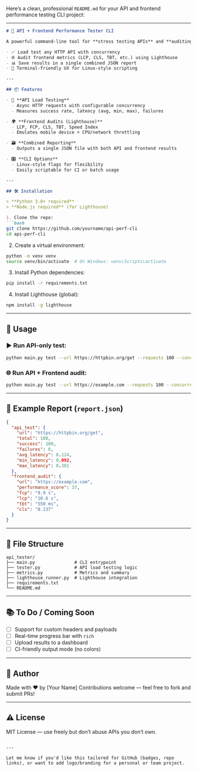 Here’s a clean, professional `README.md` for your API and frontend performance testing CLI project:

---

````markdown
# 🚀 API + Frontend Performance Tester CLI

A powerful command-line tool for **stress testing APIs** and **auditing frontend performance** — all from one unified interface.

- ✅ Load test any HTTP API with concurrency
- 🌐 Audit frontend metrics (LCP, CLS, TBT, etc.) using Lighthouse
- 📊 Save results in a single combined JSON report
- 💄 Terminal-friendly UX for Linux-style scripting

---

## 📦 Features

- 🧪 **API Load Testing**
  - Async HTTP requests with configurable concurrency
  - Measures success rate, latency (avg, min, max), failures

- 🌍 **Frontend Audits (Lighthouse)**
  - LCP, FCP, CLS, TBT, Speed Index
  - Emulates mobile device + CPU/network throttling

- 🗃 **Combined Reporting**
  - Outputs a single JSON file with both API and frontend results

- 🎛 **CLI Options**
  - Linux-style flags for flexibility
  - Easily scriptable for CI or batch usage

---

## 🛠 Installation

> **Python 3.8+ required**  
> **Node.js required** (for Lighthouse)

1. Clone the repo:
```bash
git clone https://github.com/yourname/api-perf-cli
cd api-perf-cli
````

2. Create a virtual environment:

```bash
python -m venv venv
source venv/bin/activate  # On Windows: venv\Scripts\activate
```

3. Install Python dependencies:

```bash
pip install -r requirements.txt
```

4. Install Lighthouse (global):

```bash
npm install -g lighthouse
```

---

## 🚀 Usage

### ▶️ Run API-only test:

```bash
python main.py test --url https://httpbin.org/get --requests 100 --concurrency 10
```

### 🌐 Run API + Frontend audit:

```bash
python main.py test --url https://example.com --requests 100 --concurrency 20 --frontend --output report.json
```

---

## 📄 Example Report (`report.json`)

```json
{
  "api_test": {
    "url": "https://httpbin.org/get",
    "total": 100,
    "success": 100,
    "failures": 0,
    "avg_latency": 0.124,
    "min_latency": 0.092,
    "max_latency": 0.301
  },
  "frontend_audit": {
    "url": "https://example.com",
    "performance_score": 37,
    "fcp": "9.9 s",
    "lcp": "10.6 s",
    "tbt": "550 ms",
    "cls": "0.137"
  }
}
```

---

## 📁 File Structure

```
api_tester/
├── main.py               # CLI entrypoint
├── tester.py             # API load testing logic
├── metrics.py            # Metrics and summary
├── lighthouse_runner.py  # Lighthouse integration
├── requirements.txt
└── README.md
```

---

## 📚 To Do / Coming Soon

* [ ] Support for custom headers and payloads
* [ ] Real-time progress bar with `rich`
* [ ] Upload results to a dashboard
* [ ] CI-friendly output mode (no colors)

---

## 🙌 Author

Made with ❤️ by \[Your Name]
Contributions welcome — feel free to fork and submit PRs!

---

## ⚠️ License

MIT License — use freely but don’t abuse APIs you don’t own.

```

---

Let me know if you'd like this tailored for GitHub (badges, repo links), or want to add logo/branding for a personal or team project.
```
